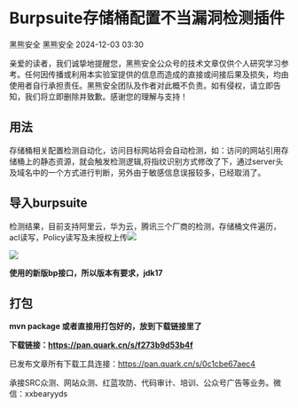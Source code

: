 #  Burpsuite存储桶配置不当漏洞检测插件   
黑熊安全  黑熊安全   2024-12-03 03:30  
  
亲爱的读者，我们诚挚地提醒您，黑熊安全公众号的技术文章仅供个人研究学习参考。任何因传播或利用本实验室提供的信息而造成的直接或间接后果及损失，均由使用者自行承担责任。黑熊安全团队及作者对此概不负责。如有侵权，请立即告知，我们将立即删除并致歉。感谢您的理解与支持！  
  
## 用法  
  
存储桶相关配置检测自动化，访问目标网站将会自动检测，如：访问的网站引用存储桶上的静态资源，就会触发检测逻辑,将指纹识别方式修改了下，通过server头及域名中的一个方式进行判断，另外由于敏感信息误报较多，已经取消了。  
  
## 导入burpsuite  
  
检测结果，目前支持阿里云，华为云，腾讯三个厂商的检测，存储桶文件遍历，acl读写，Policy读写及未授权上传![](https://mmbiz.qpic.cn/mmbiz_png/kmmKLfv0wVicrUvHjj7IOiczQ9GjIUic1uOpTCVAGn8hc7Nf0pwO8IEGzBWoThqvIKSEv29EOIuQKx9PNAcJHcImg/640?wx_fmt=png&from=appmsg "")  
  
  
![](https://mmbiz.qpic.cn/mmbiz_png/kmmKLfv0wVicrUvHjj7IOiczQ9GjIUic1uOUI2PszQPfWf61n0LUMhNJLR6iaZMyAn0FP8icGkfM93TDegxqEK4BjlA/640?wx_fmt=png&from=appmsg "")  
  
**使用的新版bp接口，所以版本有要求，jdk17**  
## 打包  
  
**mvn package 或者直接用打包好的，放到下载链接里了**  
  
**下载链接：https://pan.quark.cn/s/f273b9d53b4f**  
  
  
已发布文章所有下载工具连接：https://pan.quark.cn/s/0c1cbe67aec4  
  
承接SRC众测、网站众测、红蓝攻防、代码审计、培训、公众号广告等业务。微信：xxbearyyds  
  
  
